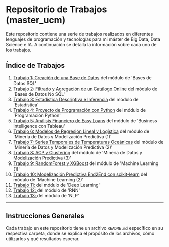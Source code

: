 # Repositorio de Trabajos (master_ucm)

Este repositorio contiene una serie de trabajos realizados en diferentes lenguajes de programación y tecnologías para mi máster de Big Data, Data Science e IA. A continuación se detalla la información sobre cada uno de los trabajos.

## Índice de Trabajos

1. [Trabajo 1: Creación de una Base de Datos](trabajos/1/README.md) del módulo de 'Bases de Datos SQL'
2. [Trabajo 2: Filtrado y Agregación de un Catálogo Online](trabajos/2/README.md) del módulo de 'Bases de Datos No SQL'
3. [Trabajo 3: Estadística Descriptiva e Inferencia](trabajos/3/README.md) del módulo de 'Estadística'
4. [Trabajo 4: Proyecto de Programación con Python](trabajos/4/README.md) del módulo de 'Programación Python'
5. [Trabajo 5: Análisis Financiero de Easy Loans](trabajos/5/README.md) del módulo de 'Business Intelligence con Tableau'
6. [Trabajo 6: Modelos de Regresión Lineal y Logística](trabajos/6/README.md) del módulo de 'Minería de Datos y Modelización Predictiva (1)'
7. [Trabajo 7: Series Temporales de Temperaturas Oceánicas](trabajos/7/README.md) del módulo de 'Minería de Datos y Modelización Predictiva (2)'
8. [Trabajo 8: ACP y Clustering](trabajos/8/README.md) del módulo de 'Minería de Datos y Modelización Predictiva (3)'
9. [Trabajo 9: RandomForest y XGBoost](trabajos/9/README.md) del módulo de 'Machine Learning (1)'
10. [Trabajo 10: Modelización Predictiva End2End con scikit-learn](trabajos/10/README.md) del módulo de 'Machine Learning (2)'
11. [Trabajo 11: ](trabajos/11/README.md) del módulo de 'Deep Learning'
12. [Trabajo 12: ](trabajos/12/README.md) del módulo de 'RNN'
13. [Trabajo 13: ](trabajos/13/README.md) del módulo de 'NLP'
---

## Instrucciones Generales

Cada trabajo en este repositorio tiene un archivo `README.md` específico en su respectiva carpeta, donde se explica el propósito de los archivos, cómo utilizarlos y qué resultados esperar.
